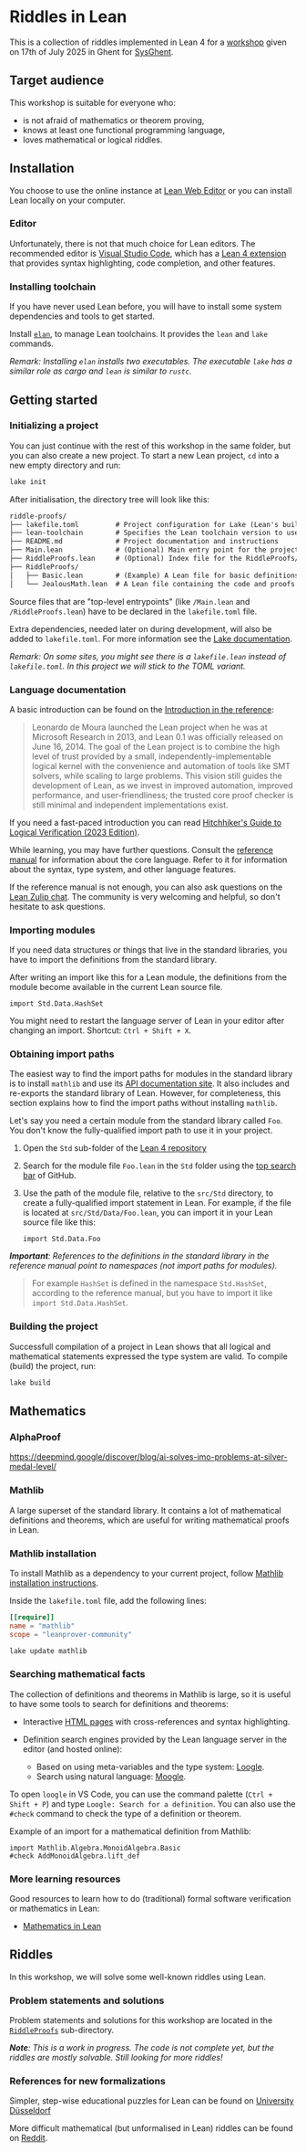 # Riddles in Lean

This is a collection of riddles implemented in Lean 4 for a [workshop](https://sysghent.be/events/lean/) given on 17th of July 2025 in Ghent for [SysGhent](https://sysghent.be).

## Target audience

This workshop is suitable for everyone who:

- is not afraid of mathematics or theorem proving,
- knows at least one functional programming language,
- loves mathematical or logical riddles.

## Installation

You choose to use the online instance at [Lean Web Editor](https://live.lean-lang.org/) or you can install Lean locally on your computer.

### Editor

Unfortunately, there is not that much choice for Lean editors. The recommended editor is [Visual Studio Code](https://code.visualstudio.com/), which has a [Lean 4 extension](https://marketplace.visualstudio.com/items?itemName=leanprover.lean4) that provides syntax highlighting, code completion, and other features.

### Installing toolchain

If you have never used Lean before, you will have to install some system dependencies and tools to get started.

Install [`elan`](https://github.com/leanprover/elan), to manage Lean toolchains. It provides the `lean` and `lake` commands.

_Remark: Installing `elan` installs two executables. The executable `lake` has a similar role as cargo and `lean` is similar to `rustc`._

## Getting started

### Initializing a project

You can just continue with the rest of this workshop in the same folder, but you can also create a new project. To start a new Lean project, `cd` into a new empty directory and run:

```bash
lake init
```

After initialisation, the directory tree will look like this:

```txt
riddle-proofs/
├── lakefile.toml         # Project configuration for Lake (Lean's build tool)
├── lean-toolchain        # Specifies the Lean toolchain version to use
├── README.md             # Project documentation and instructions
├── Main.lean             # (Optional) Main entry point for the project, often imports or runs top-level code
├── RiddleProofs.lean     # (Optional) Index file for the RiddleProofs/ folder, re-exports submodules
├── RiddleProofs/
│   ├── Basic.lean        # (Example) A Lean file for basic definitions or warm-up exercises
│   └── JealousMath.lean  # A Lean file containing the code and proofs for the "Jealous Mathematicians" puzzle
```

Source files that are "top-level entrypoints" (like `/Main.lean` and `/RiddleProofs.lean`) have to be declared in the `lakefile.toml` file.

Extra dependencies, needed later on during development, will also be added to `lakefile.toml`. For more information see the [Lake documentation](https://lean-lang.org/doc/reference/latest/Build-Tools-and-Distribution/Lake/#--tech-term-package-configuration).

_Remark: On some sites, you might see there is a `lakefile.lean` instead of `lakefile.toml`. In this project we will stick to the TOML variant._

### Language documentation

A basic introduction can be found on the [Introduction in the reference](https://lean-lang.org/doc/reference/latest/Introduction/#introduction):

> Leonardo de Moura launched the Lean project when he was at Microsoft Research in 2013, and Lean 0.1 was officially released on June 16, 2014. The goal of the Lean project is to combine the high level of trust provided by a small, independently-implementable logical kernel with the convenience and automation of tools like SMT solvers, while scaling to large problems. This vision still guides the development of Lean, as we invest in improved automation, improved performance, and user-friendliness; the trusted core proof checker is still minimal and independent implementations exist.

If you need a fast-paced introduction you can read [Hitchhiker's Guide to Logical Verification (2023 Edition)](https://lean-forward.github.io/hitchhikers-guide/2023/).

While learning, you may have further questions. Consult the [reference manual](https://lean-lang.org/doc/reference/latest/) for information about the core language. Refer to it for information about the syntax, type system, and other language features.

If the reference manual is not enough, you can also ask questions on the [Lean Zulip chat](https://leanprover.zulipchat.com/). The community is very welcoming and helpful, so don't hesitate to ask questions.

### Importing modules

If you need data structures or things that live in the standard libraries, you have to import the definitions from the standard library.

After writing an import like this for a Lean module, the definitions from the module become available in the current Lean source file.

```lean
import Std.Data.HashSet
```

You might need to restart the language server of Lean in your editor after changing an import. Shortcut: `Ctrl + Shift + X`.

### Obtaining import paths

The easiest way to find the import paths for modules in the standard library is to install `mathlib` and use its [API documentation site](https://leanprover-community.github.io/mathlib4_docs/Mathlib.html). It also includes and re-exports the standard library of Lean. However, for completeness, this section explains how to find the import paths without installing `mathlib`.

Let's say you need a certain module from the standard library called `Foo`. You don't know the fully-qualified import path to use it in your project.

1. Open the `Std` sub-folder of the [Lean 4 repository](https://github.com/leanprover/lean4/tree/master/src/Std)
2. Search for the module file `Foo.lean` in the `Std` folder using the [top search bar](https://github.com/search?q=repo%3Aleanprover%2Flean4%20Foo&type=code) of GitHub.
3. Use the path of the module file, relative to the `src/Std` directory, to create a fully-qualified import statement in Lean. For example, if the file is located at `src/Std/Data/Foo.lean`, you can import it in your Lean source file like this:

   ```lean
   import Std.Data.Foo
   ```

_**Important**: References to the definitions in the standard library in the reference manual point to namespaces (not import paths for modules)._

> For example `HashSet` is defined in the namespace `Std.HashSet`, according to the reference manual, but you have to import it like `import Std.Data.HashSet`.

### Building the project

Successfull compilation of a project in Lean shows that all logical and mathematical statements expressed the type system are valid. To compile (build) the project, run:

```bash
lake build
```

## Mathematics

### AlphaProof

https://deepmind.google/discover/blog/ai-solves-imo-problems-at-silver-medal-level/

### Mathlib

A large superset of the standard library. It contains a lot of mathematical definitions and theorems, which are useful for writing mathematical proofs in Lean.

### Mathlib installation

To install Mathlib as a dependency to your current project, follow [Mathlib installation instructions](https://github.com/leanprover-community/mathlib4/wiki/Using-mathlib4-as-a-dependency).

Inside the `lakefile.toml` file, add the following lines:

```toml
[[require]]
name = "mathlib"
scope = "leanprover-community"
```

```bash
lake update mathlib
```

### Searching mathematical facts

The collection of definitions and theorems in Mathlib is large, so it is useful to have some tools to search for definitions and theorems:

- Interactive [HTML pages](https://leanprover-community.github.io/mathlib4_docs/Mathlib.html) with cross-references and syntax highlighting.

- Definition search engines provided by the Lean language server in the editor (and hosted online):
  - Based on using meta-variables and the type system: [Loogle](https://loogle.lean-lang.org/).
  - Search using natural language: [Moogle](https://moogle.ai/).

To open `loogle` in VS Code, you can use the command palette (`Ctrl + Shift + P`) and type `Loogle: Search for a definition`. You can also use the `#check` command to check the type of a definition or theorem.

Example of an import for a mathematical definition from Mathlib:

```lean
import Mathlib.Algebra.MonoidAlgebra.Basic
#check AddMonoidAlgebra.lift_def
```

### More learning resources

Good resources to learn how to do (traditional) formal software verification or mathematics in Lean:

- [Mathematics in Lean](https://leanprover-community.github.io/mathematics_in_lean)

## Riddles

In this workshop, we will solve some well-known riddles using Lean.

### Problem statements and solutions

Problem statements and solutions for this workshop are located in the [`RiddleProofs`](./RiddleProofs) sub-directory.

_**Note**: This is a work in progress. The code is not complete yet, but the riddles are mostly solvable. Still looking for more riddles!_

### References for new formalizations

Simpler, step-wise educational puzzles for Lean can be found on [University Düsseldorf](https://adam.math.hhu.de/)

More difficult mathematical (but unformalised in Lean) riddles can be found on [Reddit](https://www.reddit.com/r/mathriddles/).
